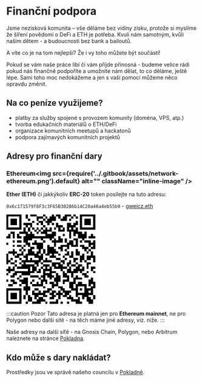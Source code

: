 # Finanční podpora

Jsme nezisková komunita – vše děláme bez vidiny zisku, protože si myslíme že šíření povědomí o DeFi a ETH je potřeba. Kvuli nám samotným, kvůli našim dětem - a budoucnosti bez bank a bailoutů.

A víte co je na tom nejlepší? Že i vy toho můžete být součástí!

Pokud se vám naše práce líbí či vám příjde přínosná - budeme velice rádi pokud nás finančně podpoříte a umožníte nám dělat, to co děláme, ještě lépe. Sami toho moc nedokážeme a jen s vaší pomocí můžeme něco opravdu změnit.

## Na co peníze využijeme?

* platby za služby spojené s provozem komunity (doména, VPS, atp.)
* tvorba edukačních materiálů o ETH/DeFi
* organizace komunitních meetupů a hackatonů
* podpora zajímavých komunitních projektů

## Adresy pro finanční dary

### Ethereum<img src={require('../.gitbook/assets/network-ethereum.png').default} alt="" className="inline-image" />

**Ether (ETH)** či jakkýkoliv **ERC-20** token posílejte na tuto adresu:

`0x6c171579f8F3c3F65B30286b14C20a46a4eb55b9` - [gweicz.eth](https://etherscan.io/address/0x6c171579f8f3c3f65b30286b14c20a46a4eb55b9)

[![](../.gitbook/assets/donate-qr.png)](https://etherscan.io/address/0x6c171579f8F3c3F65B30286b14C20a46a4eb55b9)

:::caution Pozor
Tato adresa je platná jen pro **Ethereum mainnet**, ne pro Polygon nebo další sítě - na těch máme jiné adresy, viz. níže.
:::

Naše adresy na další síťě - na Gnosis Chain, Polygon, nebo Arbitrum naleznete na stránce [Pokladna](../pokladna#prehled-uctu).

## Kdo může s dary nakládat?

Prostředky jsou ve správě našeho councilu v [Pokladně](../pokladna).&#x20;
